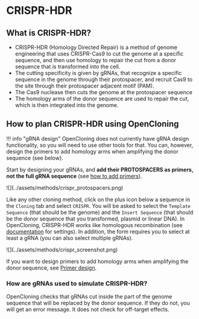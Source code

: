 # CRISPR-HDR

## What is CRISPR-HDR?

* CRISPR-HDR (Homology Directed Repair) is a method of genome engineering that uses CRISPR-Cas9 to cut the genome at a specific sequence, and then use homology to repair the cut from a donor sequence that is transformed into the cell.
* The cutting specificity is given by gRNAs, that recognize a specific sequence in the genome through their protospacer, and recruit Cas9 to the site through their protospacer adjacent motif (PAM).
* The Cas9 nuclease then cuts the genome at the protospacer sequence
* The homology arms of the donor sequence are used to repair the cut, which is then integrated into the genome.

## How to plan CRISPR-HDR using OpenCloning

!!! info "gRNA design"
    OpenCloning does not currently have gRNA design functionality, so you will need to use other tools for that.  You can, however, design the primers to add homology arms when amplifying the donor sequence (see below).

Start by designing your gRNAs, and **add their PROTOSPACERS as primers, not the full gRNA sequence** (see [how to add primers](../primers.md#creating-primers)).

<div markdown style="max-width: 600px" class="img-container">
![](../assets/methods/crispr_protospacers.png)
</div>

Like any other cloning method, click on the plus icon below a sequence in the `Cloning` tab and select `CRISPR`. You will be asked to select the `Template Sequence` (that should be the genome) and the `Insert Sequence` (that should be the donor sequence that you transformed, plasmid or linear DNA). In OpenCloning, CRISPR-HDR works like homologous recombination (see [documentation](homologous_recombination.md) for settings). In addition, the form requires you to select at least a gRNA (you can also select multiple gRNAs).

<div markdown style="max-width: 600px" class="img-container">
![](../assets/methods/crispr_screenshot.png)
</div>

If you want to design primers to add homology arms when amplifying the donor sequence, see [Primer design](../primer_design.md#primer-design-for-crispr-hdr).

### How are gRNAs used to simulate CRISPR-HDR?

OpenCloning checks that gRNAs cut inside the part of the genome sequence that will be replaced by the donor sequence. If they do not, you will get an error message. It does not check for off-target effects.

